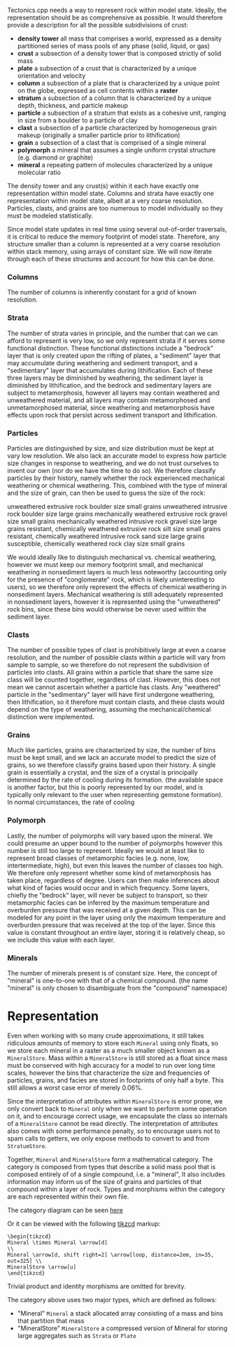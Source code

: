 
Tectonics.cpp needs a way to represent rock within model state.
Ideally, the representation should be as comprehensive as possible.
It would therefore provide a description for all the possible subidivisions of crust:

* **density tower** all mass that comprises a world, expressed as a density partitioned series of mass pools of any phase (solid, liquid, or gas)
* **crust**       	a subsection of a density tower that is composed strictly of solid mass
* **plate** 	  	a subsection of a crust that is characterized by a unique orientation and velocity
* **column** 	  	a subsection of a plate that is characterized by a unique point on the globe, expressed as cell contents within a **raster**
* **stratum** 	  	a subsection of a column that is characterized by a unique depth, thickness, and particle makeup
* **particle**    	a subsection of a stratum that exists as a cohesive unit, ranging in size from a boulder to a particle of clay
* **clast**   	  	a subsection of a particle characterized by homogeneous grain makeup (originally a smaller particle prior to lithification)
* **grain**         a subsection of a clast that is comprised of a single mineral
* **polymorph**     a mineral that assumes a single uniform crystal structure (e.g. diamond or graphite)
* **mineral**       a repeating pattern of molecules characterized by a unique molecular ratio

The density tower and any crust(s) within it each have exactly one representation within model state.
Columns and strata have exactly one representation within model state, albeit at a very coarse resolution.
Particles, clasts, and grains are too numerous to model individually so they must be modeled statistically.

Since model state updates in real time using several out-of-order traversals, 
it is critical to reduce the memory footprint of model state.
Therefore, any structure smaller than a column is represented at a very coarse resolution
within stack memory, using arrays of constant size.
We will now iterate through each of these structures and account for how this can be done.

### Columns
The number of columns is inherently constant for a grid of known resolution.

### Strata
The number of strata varies in principle, and the number that can we can afford to represent is very low,
so we only represent strata if it serves some functional distinction.
These functional distinctions include a "bedrock" layer that is only created upon the rifting of plates,
a "sediment" layer that may accumulate during weathering and sediment transport,
and a "sedimentary" layer that accumulates during lithification.
Each of these three layers may be diminished by weathering, 
the sediment layer is diminished by lithification,
and the bedrock and sedimentary layers are subject to metamorphosis,
however all layers may contain weathered and unweathered material,
and all layers may contain metamorphosed and unmetamorphosed material,
since weathering and metamorphosis have effects upon rock 
that persist across sediment transport and lithification.

### Particles
Particles are distinguished by size, and size distribution must be kept at vary low resolution.
We also lack an accurate model to express how particle size changes in response to weathering, 
and we do not trust ourselves to invent our own (nor do we have the time to do so).
We therefore classify particles by their history,
namely whether the rock experienced mechanical weathering or chemical weathering.
This, combined with the type of mineral and the size of grain,
can then be used to guess the size of the rock:

unweathered extrusive rock                        boulder size   small grains
unweathered intrusive rock                        boulder size   large grains
mechanically weathered extrusive rock             gravel size    small grains
mechanically weathered intrusive rock             gravel size    large grains
resistant, chemically weathered extrusive rock    silt size      small grains
resistant, chemically weathered intrusive rock    sand size      large grains
susceptible, chemically weathered rock            clay size      small grains

We would ideally like to distinguish mechanical vs. chemical weathering,
however we must keep our memory footprint small, 
and mechanical weathering in nonsediment layers is much less noteworthy
(accounting only for the presence of "conglomerate" rock, which is likely uninteresting to users),
so we therefore only represent the effects of chemical weathering in nonsediment layers.
Mechanical weathering is still adequately represented in nonsediment layers,
however it is represented using the "unweathered" rock bins,
since these bins would otherwise be never used within the sediment layer.

### Clasts
The number of possible types of clast is prohibitively large at even a coarse resolution,
and the number of possible clasts within a particle will vary from sample to sample,
so we therefore do not represent the subdivision of particles into clasts.
All grains within a particle that share the same size class will be counted together, regardless of clast.
However, this does not mean we cannot ascertain whether a particle has clasts.
Any "weathered" particle in the "sedimentary" layer will have first undergone weathering, 
then lithification, so it therefore must contain clasts,
and these clasts would depend on the type of weathering, 
assuming the mechanical/chemical distinction were implemented.

### Grains
Much like particles, grains are characterized by size, the number of bins must be kept small,
and we lack an accurate model to predict the size of grains,
so we therefore classify grains based upon their history.
A single grain is essentially a crystal, 
and the size of a crystal is principally determined by the rate of cooling during its formation.
(the available space is another factor, but this is poorly represented by our model,
and is typically only relevant to the user when representing gemstone formation).
In normal circumstances, the rate of cooling 

### Polymorph
Lastly, the number of polymorphs will vary based upon the mineral.
We could presume an upper bound to the number of polymorphs however this number is still too large to represent.
Ideally we would at least like to represent broad classes of metamorphic facies (e.g. none, low, intertermediate, high),
but even this leaves the number of classes too high.
We therefore only represent whether some kind of metamorphosis has taken place, regardless of degree.
Users can then make inferences about what kind of facies would occur and in which frequency.
Some layers, chiefly the "bedrock" layer, will never be subject to transport,
so their metamorphic facies can be inferred by the maximum temperature and overburden pressure that was received at a given depth.
This can be modeled for any point in the layer using only the maximum temperature and overburden pressure that was received at the top of the layer.
Since this value is constant throughout an entire layer, storing it is relatively cheap,
so we include this value with each layer.

### Minerals
The number of minerals present is of constant size. 
Here, the concept of "mineral" is one-to-one with that of a chemical compound.
(the name "mineral" is only chosen to disambiguate from the "compound" namespace)

# Representation
Even when working with so many crude approximations,
it still takes ridiculous amounts of memory to store each `Mineral` using only floats,
so we store each mineral in a raster as a much smaller object known as a `MineralStore`.
Mass within a `MineralStore` is still stored as a float 
since mass must be conserved with high accuracy for a model to run over long time scales,
however the bins that characterize the size and frequencies of particles, grains, and facies
are stored in footprints of only half a byte. This still allows a worst case error of merely 0.06%.

Since the interpretation of attributes within `MineralStore` is error prone,
we only convert back to `Mineral` only when we want to perform some operation on it,
and to encourage correct usage, we encapsulate the class so internals of a `MineralStore` cannot be read directly.
The interpretation of attributes also comes with some performance penalty,
so to encourage users not to spam calls to getters, 
we only expose methods to convert to and from `StratumStore`.

Together, `Mineral` and `MineralStore` form a mathematical category.
The category is composed from types that describe a solid mass pool that is composed entirely of of a single compound, i.e. a "mineral",
It also includes information may inform us of the size of grains and particles of that compound within a layer of rock.
Types and morphisms within the category are each represented within their own file.

The category diagram can be seen [here](https://tikzcd.yichuanshen.de/#N4Igdg9gJgpgziAXAbVABwnAlgFyxMJZABgBoAmAXVJADcBDAGwFcYkQBZLMGAJyYDKOCLzYBfUuky58hFGQCM1Ok1bsuPfoxASp2PASJliyhizaJO3PkwAEAHXt4AtvFsab2scphQA5vBEoABmvBDOSGQgwkgKNHAAFljBOJG6IKHhsTQxiFGJyamI5OmZEcU5ELGlYeVx0VWI9YwQEGhEAJxkwUxwMMqM9ABGMIwACtIGciC8WH4Jqd5iQA)

Or it can be viewed with the following [tikzcd](http://ctan.math.washington.edu/tex-archive/graphics/pgf/contrib/tikz-cd/tikz-cd-doc.pdf) markup:

```
\begin{tikzcd}
Mineral \times Mineral \arrow[d]                                            \\
Mineral \arrow[d, shift right=2] \arrow[loop, distance=2em, in=35, out=325] \\
MineralStore \arrow[u]                                                     
\end{tikzcd}
```

Trivial product and identity morphisms are omitted for brevity.

The category above uses two major types, which are defined as follows:
* "Mineral"      `Mineral`      a stack allocated array consisting of a mass and bins that partition that mass
* "MineralStore" `MineralStore` a compressed version of Mineral for storing large aggregates such as `Strata` or `Plate`

